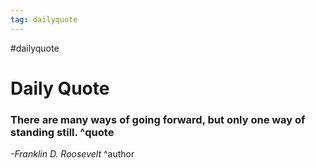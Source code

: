 ```yaml
---
tag: dailyquote
---
```


#dailyquote

# Daily Quote

### There are many ways of going forward, but only one way of standing still. ^quote
*-Franklin D. Roosevelt* ^author
